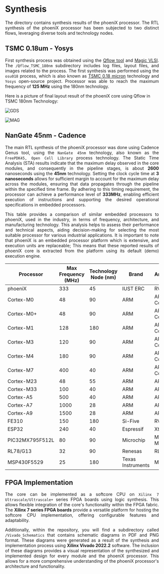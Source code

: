 Synthesis
===========
<div align="justify">

The directory contains synthesis results of the phoeniX processor. The RTL synthesis of the phoeniX processor has been subjected to two distinct flows, leveraging diverse tools and technology nodes.

## TSMC 0.18um - Yosys

First synthesis process was obtained using the [Qflow tool](http://opencircuitdesign.com/qflow/) and [Magic VLSI](http://opencircuitdesign.com/magic/). The `/Qflow_TSMC_180nm` subdirectory includes log files, layout files, and images related to the process. The first synthesis was performed using the `osu018` process, which is also known as [TSMC 0.18 micron](https://www.tsmc.com/english/dedicatedFoundry/technology/logic/l_018micron) technology and `Yosys` open-source project. Processor was able to reach the maximum frequency of **125 MHz** using the 180nm technology.

</div>

Here is a picture of final layout result of the phoeniX core using Qflow in TSMC 180nm Technology:

![GDS](https://github.com/phoeniX-Digital-Design/phoeniX/blob/main/Synthesis/Qflow_TSMC_180nm/Pictures/GDS.png)

![MAG](https://github.com/phoeniX-Digital-Design/phoeniX/blob/main/Synthesis/Qflow_TSMC_180nm/Pictures/MAG.png)

<div align="justify">

## NanGate 45nm - Cadence

The main RTL synthesis of the phoeniX processor was done using Cadence Genus tool, using the `NanGate 45nm` technology, also known as the `FreePDK45, Open Cell Library` process technology. The Static Time Analysis (STA) results indicate that the maximum delay observed in the core modules, and consequently in the pipeline stages, is about **2600** nanoseconds using the **45nm** technology. Setting the clock cycle time at **3 nanoseconds** allows for sufficient margin to account for the maximum delay across the modules, ensuring that data propagates through the pipeline within the specified time frame. By adhering to this timing requirement, the processor can achieve a performance level of **333MHz**, enabling efficient execution of instructions and supporting the desired operational specifications in embedded processors.

This table provides a comparison of similar embedded processors to phoeniX, used in the industry, in terms of frequency, architecture, and manufacturing technology. This analysis helps to assess their performance and technical aspects, aiding decision-making for selecting the most suitable processor for various industrial applications. It is important to note that phoeniX is an embedded processor platform which is extensive, and execution units are replaceable; This means that these reported results of phoeniX core is extracted from the platform using its default (demo) execution engine.

| Processor             | Max Frequency (MHz) | Technology Node (nm) | Brand             | Architecture   |
| --------------------- | ------------------- | -------------------- | ----------------- | -------------- |
| phoeniX               | 333                 | 45                   | IUST ERC          | RV32IEM        |
| Cortex-M0             | 48                  | 90                   | ARM               | ARM Cortex-M0  |
| Cortex-M0+            | 48                  | 90                   | ARM               | ARM Cortex-M0+ |
| Cortex-M1             | 128                 | 180                  | ARM               | ARM Cortex-M1  |
| Cortex-M3             | 120                 | 90                   | ARM               | ARM Cortex-M3  |
| Cortex-M4             | 180                 | 90                   | ARM               | ARM Cortex-M4  |
| Cortex-M7             | 400                 | 40                   | ARM               | ARM Cortex-M7  |
| Cortex-M23            | 48                  | 55                   | ARM               | ARMv8-M        |
| Cortex-M33            | 100                 | 40                   | ARM               | ARMv8-M        |
| Cortex-A5             | 500                 | 40                   | ARM               | ARMv7-A        |
| Cortex-A7             | 1000                | 28                   | ARM               | ARMv7-A        |
| Cortex-A9             | 1500                | 28                   | ARM               | ARMv7-A        |
| FE310                 | 150                 | 180                  | Si-Five           | RV32IMAC       |
| ESP32                 | 240                 | 40                   | Espressif         | Xtensa LX6     |
| PIC32MX795F512L       | 80                  | 90                   | Microchip         | MIPS32 M4K     |
| RL78/G13              | 32                  | 90                   | Renesas           | RL78 (CISC)    |
| MSP430F5529           | 25                  | 180                  | Texas Instruments | MSP430         |


## FPGA Implementation

The core can be implemented as a softcore CPU on `Xilinx 7 Ultrascale/Ultrascale+` series FPGA boards using logic synthesis. This allows flexible integration of the core's functionality within the FPGA fabric. The **Xilinx 7 series FPGA boards** provide a versatile platform for hosting the softcore CPU implementation, offering configurable features and adaptability.

Additionally, within the repository, you will find a subdirectory called `/Vivado_Schematics` that contains schematic diagrams in PDF and PNG format. These diagrams were generated as a result of the synthesis and implementation process using **Xilinx Vivado 2022.2** software. The inclusion of these diagrams provides a visual representation of the synthesized and implemented design for every module and the phoeniX processor. This allows for a more comprehensive understanding of the phoeniX processor's architecture and functionality.

</div>